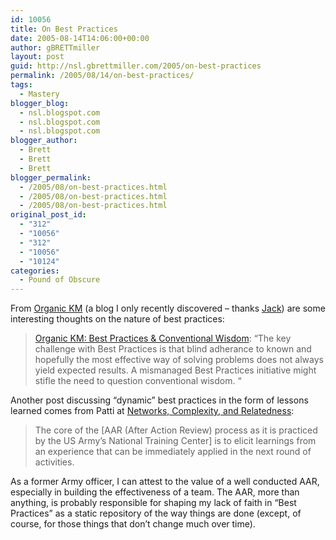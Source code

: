 ```yaml
---
id: 10056
title: On Best Practices
date: 2005-08-14T14:06:00+00:00
author: gBRETTmiller
layout: post
guid: http://nsl.gbrettmiller.com/2005/on-best-practices
permalink: /2005/08/14/on-best-practices/
tags:
  - Mastery
blogger_blog:
  - nsl.blogspot.com
  - nsl.blogspot.com
  - nsl.blogspot.com
blogger_author:
  - Brett
  - Brett
  - Brett
blogger_permalink:
  - /2005/08/on-best-practices.html
  - /2005/08/on-best-practices.html
  - /2005/08/on-best-practices.html
original_post_id:
  - "312"
  - "10056"
  - "312"
  - "10056"
  - "10124"
categories:
  - Pound of Obscure
---
```

From [Organic KM](http://dineshtantri.blogspot.com/) (a blog I only recently discovered &#8211; thanks [Jack](http://blog.jackvinson.com/)) are some interesting thoughts on the nature of best practices:

> [Organic KM: Best Practices & Conventional Wisdom](http://dineshtantri.blogspot.com/2005/08/best-practices-conventional-wisdom.html): &#8220;The key challenge with Best Practices is that blind adherance to known and hopefully the most effective way of solving problems does not always yield expected results. A mismanaged Best Practices initiative might stifle the need to question conventional wisdom. &#8220;

Another post discussing &#8220;dynamic&#8221; best practices in the form of lessons learned comes from Patti at [Networks, Complexity, and Relatedness](http://www.byeday.net/weblog/networkblog.html):

> The core of the [AAR (After Action Review) process as it is practiced by the US Army&#8217;s National Training Center] is to elicit learnings from an experience that can be immediately applied in the next round of activities.

As a former Army officer, I can attest to the value of a well conducted AAR, especially in building the effectiveness of a team. The AAR, more than anything, is probably responsible for shaping my lack of faith in &#8220;Best Practices&#8221; as a static repository of the way things are done (except, of course, for those things that don&#8217;t change much over time).
